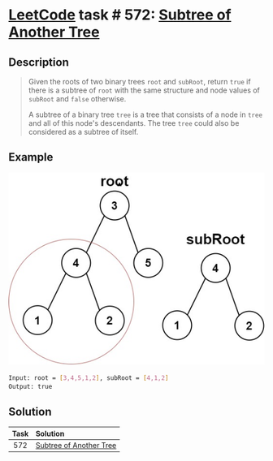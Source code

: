 # [LeetCode][leetcode] task # 572: [Subtree of Another Tree][task]

Description
-----------

> Given the roots of two binary trees `root` and `subRoot`, return `true` if there is a subtree of `root`
> with the same structure and node values of `subRoot` and `false` otherwise.
> 
> A subtree of a binary tree `tree` is a tree that consists of a node in `tree`
> and all of this node's descendants. The tree `tree` could also be considered as a subtree of itself.

 Example
-------

![tree.png](image/tree.png)

```sh
Input: root = [3,4,5,1,2], subRoot = [4,1,2]
Output: true
```

Solution
--------

| Task | Solution                            |
|:----:|:------------------------------------|
| 572  | [Subtree of Another Tree][solution] |


[leetcode]: <http://leetcode.com/>
[task]: <https://leetcode.com/problems/subtree-of-another-tree/>
[solution]: <https://github.com/wellaxis/witalis-jkit/blob/main/module/tasks/src/main/java/com/witalis/jkit/tasks/core/task/leetcode/h6/p572/option/Practice.java>

